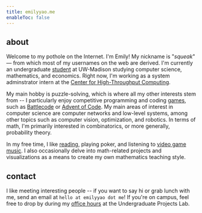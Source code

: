 ```yaml
---
title: emilyyao.me
enableToc: false
---
```


<!-- ## hey, it's squeak! -->
## about
Welcome to my pothole on the Internet. I'm Emily! My nickname is "*squeak*" — from which most of my
usernames on the web are derived. I'm currently an undergraduate [student](/academics) at UW-Madison studying 
computer science, mathematics, and economics. Right now, I'm working as a system adminstrator intern
at the [Center for High-Throughput Computing](https://chtc.cs.wisc.edu/).

My main hobby is puzzle-solving, which is where all my other interests stem from -- I particularly 
enjoy competitive programming and coding [games](/projects#contests), such as [Battlecode](https://battlecode.org/) or [Advent of Code](https://adventofcode.com/). My 
main areas of interest in computer science are computer networks and low-level systems, among other 
topics such as computer vision, optimization, and robotics. In terms of math, I'm primarily interested
in combinatorics, or more generally, probability theory. 

In my free time, I like [reading](https://thebookerprizes.com/the-booker-library/books), playing 
poker, and listening to [video game music](https://youtu.be/HL9_xm5HwrE). I also occasionally delve
into math-related projects and visualizations as a means to create my own mathematics teaching
style.

## contact
I like meeting interesting people -- if you want to say hi or grab lunch with me, send an email at 
`hello at emilyyao dot me`! If you're on campus, feel free to drop by during my 
[office hours](https://www.upl.cs.wisc.edu/hours/) at the Undergraduate Projects Lab.